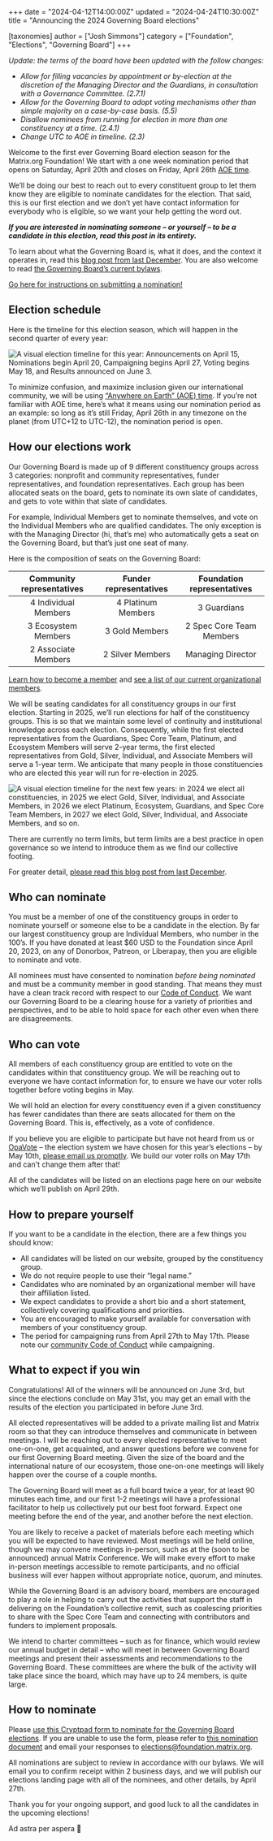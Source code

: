 +++
date = "2024-04-12T14:00:00Z"
updated = "2024-04-24T10:30:00Z"
title = "Announcing the 2024 Governing Board elections"

[taxonomies]
author = ["Josh Simmons"]
category = ["Foundation", "Elections", "Governing Board"]
+++

_Update: the terms of the board have been updated with the follow changes:_

* _Allow for filling vacancies by appointment or by-election at the discretion of the Managing Director and the Guardians, in consultation with a Governance Committee. (2.7.1)_
* _Allow for the Governing Board to adopt voting mechanisms other than simple majority on a case-by-case basis. (5.5)_
* _Disallow nominees from running for election in more than one constituency at a time. (2.4.1)_
* _Change UTC to AOE in timeline. (2.3)_

Welcome to the first ever Governing Board election season for the Matrix.org Foundation! We start with a one week nomination period that opens on Saturday, April 20th and closes on Friday, April 26th [AOE time](https://en.wikipedia.org/wiki/Anywhere_on_Earth).

We’ll be doing our best to reach out to every constituent group to let them know they are eligible to nominate candidates for the election. That said, this is our first election and we don’t yet have contact information for everybody who is eligible, so we want your help getting the word out.

**_If you are interested in nominating someone – or yourself – to be a candidate in this election, read this post in its entirety._**

To learn about what the Governing Board is, what it does, and the context it operates in, read this [blog post from last December](https://matrix.org/blog/2023/12/electing-our-first-governing-board/). You are also welcome to read [the Governing Board’s current bylaws](https://matrix.org/media/2024-04-governing-board-terms-of-reference.pdf).

[Go here for instructions on submitting a nomination!](https://matrix.org/blog/2024/04/election-announcement/#how-to-nominate)

<!-- more -->

## Election schedule

Here is the timeline for this election season, which will happen in the second quarter of every year:

![A visual election timeline for this year: Announcements on April 15, Nominations begin April 20, Campaigning begins April 27, Voting begins May 18, and Results announced on June 3.](/blog/img/2024-election-timeline.png)

To minimize confusion, and maximize inclusion given our international community, we will be using [“Anywhere on Earth” (AOE) time](https://en.wikipedia.org/wiki/Anywhere_on_Earth). If you’re not familiar with AOE time, here’s what it means using our nomination period as an example: so long as it’s still Friday, April 26th in any timezone on the planet (from UTC+12 to UTC-12), the nomination period is open.

## How our elections work

Our Governing Board is made up of 9 different constituency groups across 3 categories: nonprofit and community representatives, funder representatives, and foundation representatives. Each group has been allocated seats on the board, gets to nominate its own slate of candidates, and gets to vote within that slate of candidates.

For example, Individual Members get to nominate themselves, and vote on the Individual Members who are qualified candidates. The only exception is with the Managing Director (hi, that’s me) who automatically gets a seat on the Governing Board, but that’s just one seat of many.

Here is the composition of seats on the Governing Board:

|Community representatives|Funder representatives|Foundation representatives|
|:---:|:---:|:---:|
|4 Individual Members|4 Platinum Members|3 Guardians|
|3 Ecosystem Members|3 Gold Members|2 Spec Core Team Members|
|2 Associate Members|2 Silver Members|Managing Director|

[Learn how to become a member](https://matrix.org/membership/) and [see a list of our current organizational members](https://matrix.org/support/).

We will be seating candidates for all constituency groups in our first election. Starting in 2025, we’ll run elections for half of the constituency groups. This is so that we maintain some level of continuity and institutional knowledge across each election. Consequently, while the first elected representatives from the Guardians, Spec Core Team, Platinum, and Ecosystem Members will serve 2-year terms, the first elected representatives from Gold, Silver, Individual, and Associate Members will serve a 1-year term. We anticipate that many people in those constituencies who are elected this year will run for re-election in 2025.

![A visual election timeline for the next few years: in 2024 we elect all constituencies, in 2025 we elect Gold, Silver, Individual, and Associate Members, in 2026 we elect Platinum, Ecosystem, Guardians, and Spec Core Team Members, in 2027 we elect Gold, Silver, Individual, and Associate Members, and so on.](/blog/img/2024-election-years.png)

There are currently no term limits, but term limits are a best practice in open governance so we intend to introduce them as we find our collective footing.

For greater detail, [please read this blog post from last December](https://matrix.org/blog/2023/12/electing-our-first-governing-board/).

## Who can nominate

You must be a member of one of the constituency groups in order to nominate yourself or someone else to be a candidate in the election. By far our largest constituency group are Individual Members, who number in the 100’s. If you have donated at least $60 USD to the Foundation since April 20, 2023, on any of Donorbox, Patreon, or Liberapay, then you are eligible to nominate and vote.

All nominees must have consented to nomination _before being nominated_ and must be a community member in good standing. That means they must have a clean track record with respect to our [Code of Conduct](https://matrix.org/legal/code-of-conduct/). We want our Governing Board to be a clearing house for a variety of priorities and perspectives, and to be able to hold space for each other even when there are disagreements.

## Who can vote

All members of each constituency group are entitled to vote on the candidates within that constituency group. We will be reaching out to everyone we have contact information for, to ensure we have our voter rolls together before voting begins in May.

We will hold an election for every constituency even if a given constituency has fewer candidates than there are seats allocated for them on the Governing Board. This is, effectively, as a vote of confidence.

If you believe you are eligible to participate but have not heard from us or [OpaVote](https://www.opavote.com/) – the election system we have chosen for this year’s elections – by May 10th, [please email us promptly](mailto:elections@foundation.matrix.org). We build our voter rolls on May 17th and can't change them after that!

All of the candidates will be listed on an elections page here on our website which we’ll publish on April 29th.

## How to prepare yourself

If you want to be a candidate in the election, there are a few things you should know:

* All candidates will be listed on our website, grouped by the constituency group.
* We do not require people to use their “legal name.”
* Candidates who are nominated by an organizational member will have their affiliation listed.
* We expect candidates to provide a short bio and a short statement, collectively covering qualifications and priorities.
* You are encouraged to make yourself available for conversation with members of your constituency group.
* The period for campaigning runs from April 27th to May 17th. Please note our [community Code of Conduct](https://matrix.org/legal/code-of-conduct/) while campaigning.

## What to expect if you win

Congratulations! All of the winners will be announced on June 3rd, but since the elections conclude on May 31st, you may get an email with the results of the election you participated in before June 3rd.

All elected representatives will be added to a private mailing list and Matrix room so that they can introduce themselves and communicate in between meetings. I will be reaching out to every elected representative to meet one-on-one, get acquainted, and answer questions before we convene for our first Governing Board meeting. Given the size of the board and the international nature of our ecosystem, those one-on-one meetings will likely happen over the course of a couple months.

The Governing Board will meet as a full board twice a year, for at least 90 minutes each time, and our first 1-2 meetings will have a professional facilitator to help us collectively put our best foot forward. Expect one meeting before the end of the year, and another before the next election.

You are likely to receive a packet of materials before each meeting which you will be expected to have reviewed. Most meetings will be held online, though we may convene meetings in-person, such as at the (soon to be announced) annual Matrix Conference. We will make every effort to make in-person meetings accessible to remote participants, and no official business will ever happen without appropriate notice, quorum, and minutes.

While the Governing Board is an advisory board, members are encouraged to play a role in helping to carry out the activities that support the staff in delivering on the Foundation’s collective remit, such as coalescing priorities to share with the Spec Core Team and connecting with contributors and funders to implement proposals.

We intend to charter committees – such as for finance, which would review our annual budget in detail – who will meet in between Governing Board meetings and present their assessments and recommendations to the Governing Board. These committees are where the bulk of the activity will take place since the board, which may have up to 24 members, is quite large.

## How to nominate

Please [use this Cryptpad form to nominate for the Governing Board elections](https://cryptpad.fr/form/#/2/form/view/Fjksk0AMwLWnp4T6t+tTsmNoWSMsJJg8jLXdPzIGkpc/). If you are unable to use the form, please refer to [this nomination document](https://matrix.org/media/2024-nomination-form.pdf) and email your responses to [elections@foundation.matrix.org](mailto:elections@foundation.matrix.org).

All nominations are subject to review in accordance with our bylaws. We will email you to confirm receipt within 2 business days, and we will publish our elections landing page with all of the nominees, and other details, by April 27th.

Thank you for your ongoing support, and good luck to all the candidates in the upcoming elections!

Ad astra per aspera 🚀
